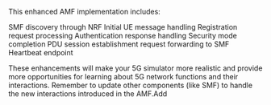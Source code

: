 This enhanced AMF implementation includes:

SMF discovery through NRF
Initial UE message handling
Registration request processing
Authentication response handling
Security mode completion
PDU session establishment request forwarding to SMF
Heartbeat endpoint

These enhancements will make your 5G simulator more realistic and provide more opportunities for learning about 5G network functions and their interactions. Remember to update other components (like SMF) to handle the new interactions introduced in the AMF.Add